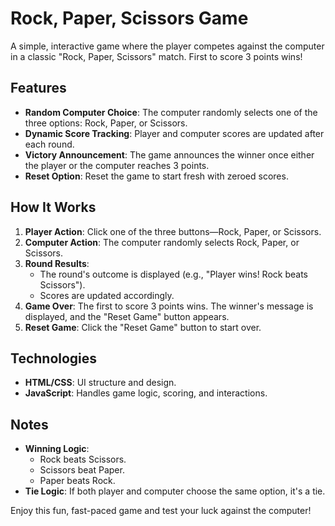 # Rock, Paper, Scissors Game

A simple, interactive game where the player competes against the computer in a classic "Rock, Paper, Scissors" match. First to score 3 points wins!

## Features

- **Random Computer Choice**: The computer randomly selects one of the three options: Rock, Paper, or Scissors.
- **Dynamic Score Tracking**: Player and computer scores are updated after each round.
- **Victory Announcement**: The game announces the winner once either the player or the computer reaches 3 points.
- **Reset Option**: Reset the game to start fresh with zeroed scores.

## How It Works

1. **Player Action**: Click one of the three buttons—Rock, Paper, or Scissors.
2. **Computer Action**: The computer randomly selects Rock, Paper, or Scissors.
3. **Round Results**:
   - The round's outcome is displayed (e.g., "Player wins! Rock beats Scissors").
   - Scores are updated accordingly.
4. **Game Over**: The first to score 3 points wins. The winner's message is displayed, and the "Reset Game" button appears.
5. **Reset Game**: Click the "Reset Game" button to start over.

## Technologies

- **HTML/CSS**: UI structure and design.
- **JavaScript**: Handles game logic, scoring, and interactions.

## Notes

- **Winning Logic**:
  - Rock beats Scissors.
  - Scissors beat Paper.
  - Paper beats Rock.
- **Tie Logic**: If both player and computer choose the same option, it's a tie.

Enjoy this fun, fast-paced game and test your luck against the computer!
